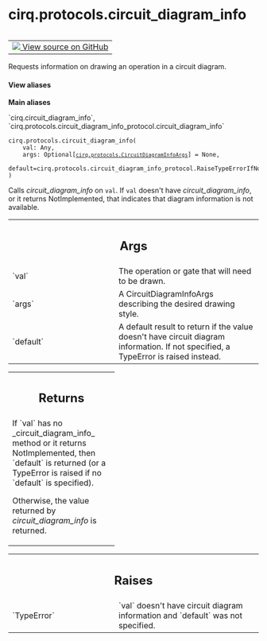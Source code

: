 <div itemscope itemtype="http://developers.google.com/ReferenceObject">
<meta itemprop="name" content="cirq.protocols.circuit_diagram_info" />
<meta itemprop="path" content="Stable" />
</div>

# cirq.protocols.circuit_diagram_info

<!-- Insert buttons and diff -->

<table class="tfo-notebook-buttons tfo-api" align="left">

<td>
  <a target="_blank" href="https://github.com/quantumlib/cirq/tree/master/cirq/protocols/circuit_diagram_info_protocol.py">
    <img src="https://www.tensorflow.org/images/GitHub-Mark-32px.png" />
    View source on GitHub
  </a>
</td>
</table>



Requests information on drawing an operation in a circuit diagram.

<section class="expandable">
  <h4 class="showalways">View aliases</h4>
  <p>
<b>Main aliases</b>
<p>`cirq.circuit_diagram_info`, `cirq.protocols.circuit_diagram_info_protocol.circuit_diagram_info`</p>
</p>
</section>

<pre class="devsite-click-to-copy prettyprint lang-py tfo-signature-link">
<code>cirq.protocols.circuit_diagram_info(
    val: Any,
    args: Optional[<a href="../../cirq/protocols/CircuitDiagramInfoArgs.md"><code>cirq.protocols.CircuitDiagramInfoArgs</code></a>] = None,
    default=cirq.protocols.circuit_diagram_info_protocol.RaiseTypeErrorIfNotProvided
)
</code></pre>



<!-- Placeholder for "Used in" -->

Calls _circuit_diagram_info_ on `val`. If `val` doesn't have
_circuit_diagram_info_, or it returns NotImplemented, that indicates that
diagram information is not available.

<!-- Tabular view -->
 <table class="responsive fixed orange">
<colgroup><col width="214px"><col></colgroup>
<tr><th colspan="2"><h2 class="add-link">Args</h2></th></tr>

<tr>
<td>
`val`
</td>
<td>
The operation or gate that will need to be drawn.
</td>
</tr><tr>
<td>
`args`
</td>
<td>
A CircuitDiagramInfoArgs describing the desired drawing style.
</td>
</tr><tr>
<td>
`default`
</td>
<td>
A default result to return if the value doesn't have circuit
diagram information. If not specified, a TypeError is raised
instead.
</td>
</tr>
</table>



<!-- Tabular view -->
 <table class="responsive fixed orange">
<colgroup><col width="214px"><col></colgroup>
<tr><th colspan="2"><h2 class="add-link">Returns</h2></th></tr>
<tr class="alt">
<td colspan="2">
If `val` has no _circuit_diagram_info_ method or it returns
NotImplemented, then `default` is returned (or a TypeError is
raised if no `default` is specified).

Otherwise, the value returned by _circuit_diagram_info_ is returned.
</td>
</tr>

</table>



<!-- Tabular view -->
 <table class="responsive fixed orange">
<colgroup><col width="214px"><col></colgroup>
<tr><th colspan="2"><h2 class="add-link">Raises</h2></th></tr>

<tr>
<td>
`TypeError`
</td>
<td>
`val` doesn't have circuit diagram information and `default` was
not specified.
</td>
</tr>
</table>

